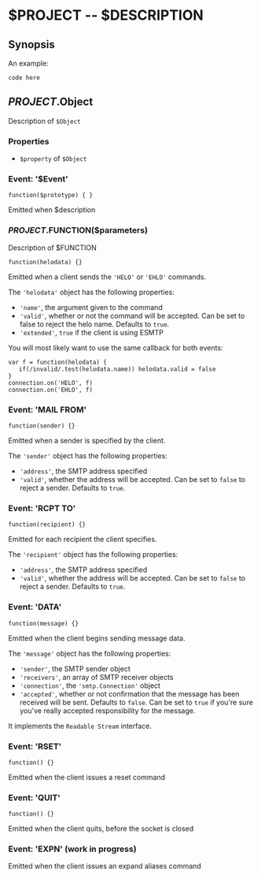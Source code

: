 $PROJECT -- $DESCRIPTION
============================================================================

## Synopsis

An example: 

    code here

## $PROJECT.$Object

Description of `$Object`

### Properties

* `$property` of `$Object`

### Event: '$Event'

`function($prototype) { }`

Emitted when $description

### $PROJECT.$FUNCTION($parameters)

Description of $FUNCTION

`function(helodata) {}`

Emitted when a client sends the `'HELO'` or `'EHLO'` commands.

The `'helodata'` object has the following properties:

* `'name'`, the argument given to the command
* `'valid'`, whether or not the command will be accepted. Can be set to
  false to reject the helo name. Defaults to `true`.
* `'extended'`, `true` if the client is using ESMTP

You will most likely want to use the same callback for both events:

    var f = function(helodata) {
       if(/invalid/.test(helodata.name)) helodata.valid = false
    }
    connection.on('HELO', f)
    connection.on('EHLO', f)

### Event: 'MAIL FROM'

`function(sender) {}`

Emitted when a sender is specified by the client.

The `'sender'` object has the following properties:

* `'address'`, the SMTP address specified
* `'valid'`, whether the address will be accepted. Can be set to `false` to
  reject a sender. Defaults to `true`.

### Event: 'RCPT TO'

`function(recipient) {}`

Emitted for each recipient the client specifies.

The `'recipient'` object has the following properties:

* `'address'`, the SMTP address specified
* `'valid'`, whether the address will be accepted. Can be set to `false` to
  reject a sender. Defaults to `true`.

### Event: 'DATA'

`function(message) {}`

Emitted when the client begins sending message data.

The `'message'` object has the following properties:

* `'sender'`, the SMTP sender object
* `'receivers'`, an array of SMTP receiver objects
* `'connection'`, the `'smtp.Connection'` object
* `'accepted'`, whether or not confirmation that the message has been
  received will be sent. Defaults to `false`. Can be set to `true` if you're
  sure you've really accepted responsibility for the message.

It implements the `Readable Stream` interface.

### Event: 'RSET'

`function() {}`

Emitted when the client issues a reset command

### Event: 'QUIT'

`function() {}`

Emitted when the client quits, before the socket is closed

### Event: 'EXPN' (work in progress)

Emitted when the client issues an expand aliases command
